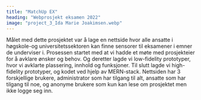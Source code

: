 ```yaml
---
title: "MatchUp EX"
heading: "Webprosjekt eksamen 2022"
image: "project_3_Ida Marie Joakimsen.webp"
---
```


Målet med dette prosjektet var å lage en nettside hvor alle ansatte i høgskole-og universitetssektoren kan finne sensorer til eksamener i emner de underviser i. Prosessen startet med at vi hadde et møte med prosjekteier for å avklare ønsker og behov. Og deretter lagde vi low-fidelity prototyper, hvor vi avklarte plassering, innhold og funksjoner. Til slutt lagde vi high-fidelity prototyper, og kodet ved hjelp av MERN-stack. Nettsiden har 3 forskjellige brukere, administrator som har tilgang til alt, ansatte som har tilgang til noe, og anonyme brukere som kun kan lese om prosjektet men ikke logge seg inn.
